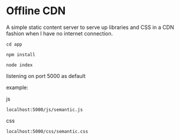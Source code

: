# Offline CDN

A simple static content server to serve up libraries and CSS in a CDN fashion when I have no internet connection.

    cd app

    npm install
    
    node index


listening on port 5000 as default

example:    

js

    localhost:5000/js/semantic.js

css

    localhost:5000/css/semantic.css

